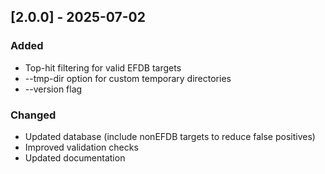 ## [2.0.0] - 2025-07-02
### Added
- Top-hit filtering for valid EFDB targets
- --tmp-dir option for custom temporary directories
- --version flag

### Changed
- Updated database (include nonEFDB targets to reduce false positives)
- Improved validation checks
- Updated documentation